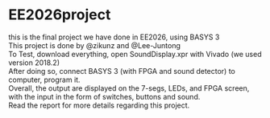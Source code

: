 # EE2026project
this is the final project we have done in EE2026, using BASYS 3    
This project is done by @zikunz and @Lee-Juntong  
To Test, download everything, open SoundDisplay.xpr with Vivado (we used version 2018.2)  
After doing so, connect BASYS 3 (with FPGA and sound detector) to computer, program it.  
Overall, the output are displayed on the 7-segs, LEDs, and FPGA screen, with the input in the form of switches, buttons and sound.  
Read the report for more details regarding this project.
